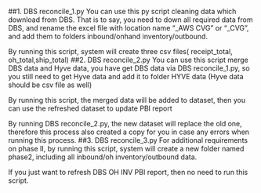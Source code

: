 ##1.	DBS reconcile_1.py
You can use this py script cleaning data which download from DBS. That is to say, you need to down all required data from DBS, and rename the excel file with location name “_AWS CVG” or “_CVG”, and add them to folders inbound/onhand inventory/outbound. 

By running this script, system will create three csv files( receipt_total, oh_total,ship_total)
##2.	DBS reconcile_2.py
You can use this script merge DBS data and Hyve data, you have get DBS data via DBS reconcile_1.py, so you still need to get Hyve data and add it to folder HYVE data (Hyve data should be csv file as well)

By running this script, the merged data will be added to dataset, then you can use the refreshed dataset to update PBI report

By running DBS reconcile_2.py, the new dataset will replace the old one, therefore this process also created a copy for you in case any errors when running this process.
##3.   DBS reconcile_3.py
For additional requirements on phase II, by running this script, system will create a new folder named phase2, including all inbound/oh inventory/outbound data. 

If you just want to refresh DBS OH INV PBI report, then no need to run this script.


